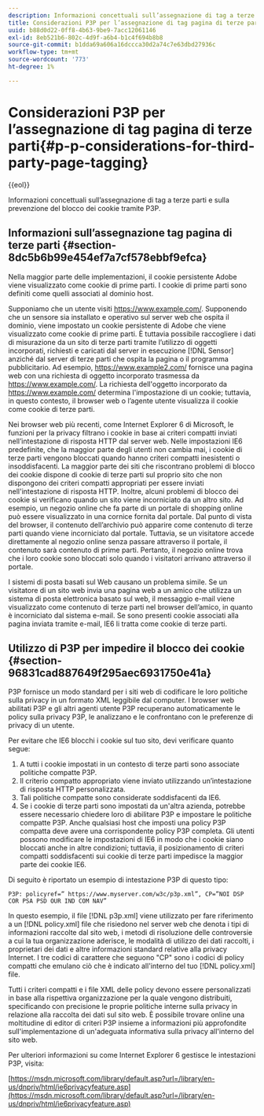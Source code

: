 ```yaml
---
description: Informazioni concettuali sull’assegnazione di tag a terze parti e sulla prevenzione del blocco dei cookie tramite P3P.
title: Considerazioni P3P per l’assegnazione di tag pagina di terze parti
uuid: b88d0d22-0ff8-4b63-9be9-7acc12061146
exl-id: 8eb521b6-802c-4d9f-a6b4-b1c4f694b8b8
source-git-commit: b1dda69a606a16dccca30d2a74c7e63dbd27936c
workflow-type: tm+mt
source-wordcount: '773'
ht-degree: 1%

---
```


# Considerazioni P3P per l’assegnazione di tag pagina di terze parti{#p-p-considerations-for-third-party-page-tagging}

{{eol}}

Informazioni concettuali sull’assegnazione di tag a terze parti e sulla prevenzione del blocco dei cookie tramite P3P.

## Informazioni sull’assegnazione tag pagina di terze parti {#section-8dc5b6b99e454ef7a7cf578ebbf9efca}

Nella maggior parte delle implementazioni, il cookie persistente Adobe viene visualizzato come cookie di prime parti. I cookie di prime parti sono definiti come quelli associati al dominio host.

Supponiamo che un utente visiti https://www.example.com/. Supponendo che un sensore sia installato e operativo sul server web che ospita il dominio, viene impostato un cookie persistente di Adobe che viene visualizzato come cookie di prime parti. È tuttavia possibile raccogliere i dati di misurazione da un sito di terze parti tramite l’utilizzo di oggetti incorporati, richiesti e caricati dal server in esecuzione [!DNL Sensor] anziché dal server di terze parti che ospita la pagina o il programma pubblicitario. Ad esempio, https://www.example2.com/ fornisce una pagina web con una richiesta di oggetto incorporato trasmessa da https://www.example.com/. La richiesta dell&#39;oggetto incorporato da https://www.example.com/ determina l&#39;impostazione di un cookie; tuttavia, in questo contesto, il browser web o l’agente utente visualizza il cookie come cookie di terze parti.

Nei browser web più recenti, come Internet Explorer 6 di Microsoft, le funzioni per la privacy filtrano i cookie in base ai criteri compatti inviati nell’intestazione di risposta HTTP dal server web. Nelle impostazioni IE6 predefinite, che la maggior parte degli utenti non cambia mai, i cookie di terze parti vengono bloccati quando hanno criteri compatti inesistenti o insoddisfacenti. La maggior parte dei siti che riscontrano problemi di blocco dei cookie dispone di cookie di terze parti sul proprio sito che non dispongono dei criteri compatti appropriati per essere inviati nell&#39;intestazione di risposta HTTP. Inoltre, alcuni problemi di blocco dei cookie si verificano quando un sito viene incorniciato da un altro sito. Ad esempio, un negozio online che fa parte di un portale di shopping online può essere visualizzato in una cornice fornita dal portale. Dal punto di vista del browser, il contenuto dell’archivio può apparire come contenuto di terze parti quando viene incorniciato dal portale. Tuttavia, se un visitatore accede direttamente al negozio online senza passare attraverso il portale, il contenuto sarà contenuto di prime parti. Pertanto, il negozio online trova che i loro cookie sono bloccati solo quando i visitatori arrivano attraverso il portale.

I sistemi di posta basati sul Web causano un problema simile. Se un visitatore di un sito web invia una pagina web a un amico che utilizza un sistema di posta elettronica basato sul web, il messaggio e-mail viene visualizzato come contenuto di terze parti nel browser dell’amico, in quanto è incorniciato dal sistema e-mail. Se sono presenti cookie associati alla pagina inviata tramite e-mail, IE6 li tratta come cookie di terze parti.

## Utilizzo di P3P per impedire il blocco dei cookie {#section-96831cad887649f295aec6931750e41a}

P3P fornisce un modo standard per i siti web di codificare le loro politiche sulla privacy in un formato XML leggibile dal computer. I browser web abilitati P3P e gli altri agenti utente P3P recuperano automaticamente le policy sulla privacy P3P, le analizzano e le confrontano con le preferenze di privacy di un utente.

Per evitare che IE6 blocchi i cookie sul tuo sito, devi verificare quanto segue:

1. A tutti i cookie impostati in un contesto di terze parti sono associate politiche compatte P3P.
1. Il criterio compatto appropriato viene inviato utilizzando un’intestazione di risposta HTTP personalizzata.
1. Tali politiche compatte sono considerate soddisfacenti da IE6.
1. Se i cookie di terze parti sono impostati da un&#39;altra azienda, potrebbe essere necessario chiedere loro di abilitare P3P e impostare le politiche compatte P3P. Anche qualsiasi host che imposti una policy P3P compatta deve avere una corrispondente policy P3P completa. Gli utenti possono modificare le impostazioni di IE6 in modo che i cookie siano bloccati anche in altre condizioni; tuttavia, il posizionamento di criteri compatti soddisfacenti sui cookie di terze parti impedisce la maggior parte dei cookie IE6.

Di seguito è riportato un esempio di intestazione P3P di questo tipo:

```
P3P: policyref=” https://www.myserver.com/w3c/p3p.xml”, CP=”NOI DSP COR PSA PSD OUR IND COM NAV”
```

In questo esempio, il file [!DNL p3p.xml] viene utilizzato per fare riferimento a un [!DNL policy.xml] file che risiedono nel server web che denota i tipi di informazioni raccolte dal sito web, i metodi di risoluzione delle controversie a cui la tua organizzazione aderisce, le modalità di utilizzo dei dati raccolti, i proprietari dei dati e altre informazioni standard relative alla privacy Internet. I tre codici di carattere che seguono &quot;CP&quot; sono i codici di policy compatti che emulano ciò che è indicato all&#39;interno del tuo [!DNL policy.xml] file.

Tutti i criteri compatti e i file XML delle policy devono essere personalizzati in base alla rispettiva organizzazione per la quale vengono distribuiti, specificando con precisione le proprie politiche interne sulla privacy in relazione alla raccolta dei dati sul sito web. È possibile trovare online una moltitudine di editor di criteri P3P insieme a informazioni più approfondite sull&#39;implementazione di un&#39;adeguata informativa sulla privacy all&#39;interno del sito web.

Per ulteriori informazioni su come Internet Explorer 6 gestisce le intestazioni P3P, visita:

[https://msdn.microsoft.com/library/default.asp?url=/library/en-us/dnpriv/html/ie6privacyfeature.asp](https://msdn.microsoft.com/library/default.asp?url=/library/en-us/dnpriv/html/ie6privacyfeature.asp)
